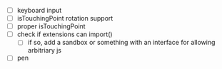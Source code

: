 - [ ] keyboard input
- [ ] isTouchingPoint rotation support
- [ ] proper isTouchingPoint
- [ ] check if extensions can import()
	- [ ] if so, add a sandbox or something with an interface for allowing arbitriary js
- [ ] pen
